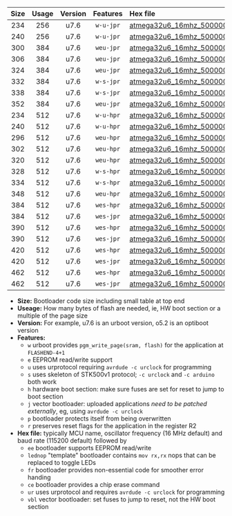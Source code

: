 |Size|Usage|Version|Features|Hex file|
|:-:|:-:|:-:|:-:|:--|
|234|256|u7.6|`w-u-jpr`|[atmega32u6_16mhz_500000bps_ur_vbl.hex](https://raw.githubusercontent.com/stefanrueger/urboot/main/atmega32u6_16mhz_500000bps_ur_vbl.hex)|
|240|256|u7.6|`w-u-jpr`|[atmega32u6_16mhz_500000bps_lednop_ur_vbl.hex](https://raw.githubusercontent.com/stefanrueger/urboot/main/atmega32u6_16mhz_500000bps_lednop_ur_vbl.hex)|
|300|384|u7.6|`weu-jpr`|[atmega32u6_16mhz_500000bps_ee_ur_vbl.hex](https://raw.githubusercontent.com/stefanrueger/urboot/main/atmega32u6_16mhz_500000bps_ee_ur_vbl.hex)|
|306|384|u7.6|`weu-jpr`|[atmega32u6_16mhz_500000bps_ee_lednop_ur_vbl.hex](https://raw.githubusercontent.com/stefanrueger/urboot/main/atmega32u6_16mhz_500000bps_ee_lednop_ur_vbl.hex)|
|324|384|u7.6|`weu-jpr`|[atmega32u6_16mhz_500000bps_ee_lednop_fr_ur_vbl.hex](https://raw.githubusercontent.com/stefanrueger/urboot/main/atmega32u6_16mhz_500000bps_ee_lednop_fr_ur_vbl.hex)|
|332|384|u7.6|`w-s-jpr`|[atmega32u6_16mhz_500000bps_vbl.hex](https://raw.githubusercontent.com/stefanrueger/urboot/main/atmega32u6_16mhz_500000bps_vbl.hex)|
|338|384|u7.6|`w-s-jpr`|[atmega32u6_16mhz_500000bps_lednop_vbl.hex](https://raw.githubusercontent.com/stefanrueger/urboot/main/atmega32u6_16mhz_500000bps_lednop_vbl.hex)|
|352|384|u7.6|`weu-jpr`|[atmega32u6_16mhz_500000bps_ee_lednop_fr_ce_ur_vbl.hex](https://raw.githubusercontent.com/stefanrueger/urboot/main/atmega32u6_16mhz_500000bps_ee_lednop_fr_ce_ur_vbl.hex)|
|234|512|u7.6|`w-u-hpr`|[atmega32u6_16mhz_500000bps_ur.hex](https://raw.githubusercontent.com/stefanrueger/urboot/main/atmega32u6_16mhz_500000bps_ur.hex)|
|240|512|u7.6|`w-u-hpr`|[atmega32u6_16mhz_500000bps_lednop_ur.hex](https://raw.githubusercontent.com/stefanrueger/urboot/main/atmega32u6_16mhz_500000bps_lednop_ur.hex)|
|296|512|u7.6|`weu-hpr`|[atmega32u6_16mhz_500000bps_ee_ur.hex](https://raw.githubusercontent.com/stefanrueger/urboot/main/atmega32u6_16mhz_500000bps_ee_ur.hex)|
|302|512|u7.6|`weu-hpr`|[atmega32u6_16mhz_500000bps_ee_lednop_ur.hex](https://raw.githubusercontent.com/stefanrueger/urboot/main/atmega32u6_16mhz_500000bps_ee_lednop_ur.hex)|
|320|512|u7.6|`weu-hpr`|[atmega32u6_16mhz_500000bps_ee_lednop_fr_ur.hex](https://raw.githubusercontent.com/stefanrueger/urboot/main/atmega32u6_16mhz_500000bps_ee_lednop_fr_ur.hex)|
|328|512|u7.6|`w-s-hpr`|[atmega32u6_16mhz_500000bps.hex](https://raw.githubusercontent.com/stefanrueger/urboot/main/atmega32u6_16mhz_500000bps.hex)|
|334|512|u7.6|`w-s-hpr`|[atmega32u6_16mhz_500000bps_lednop.hex](https://raw.githubusercontent.com/stefanrueger/urboot/main/atmega32u6_16mhz_500000bps_lednop.hex)|
|348|512|u7.6|`weu-hpr`|[atmega32u6_16mhz_500000bps_ee_lednop_fr_ce_ur.hex](https://raw.githubusercontent.com/stefanrueger/urboot/main/atmega32u6_16mhz_500000bps_ee_lednop_fr_ce_ur.hex)|
|384|512|u7.6|`wes-hpr`|[atmega32u6_16mhz_500000bps_ee.hex](https://raw.githubusercontent.com/stefanrueger/urboot/main/atmega32u6_16mhz_500000bps_ee.hex)|
|384|512|u7.6|`wes-jpr`|[atmega32u6_16mhz_500000bps_ee_vbl.hex](https://raw.githubusercontent.com/stefanrueger/urboot/main/atmega32u6_16mhz_500000bps_ee_vbl.hex)|
|390|512|u7.6|`wes-hpr`|[atmega32u6_16mhz_500000bps_ee_lednop.hex](https://raw.githubusercontent.com/stefanrueger/urboot/main/atmega32u6_16mhz_500000bps_ee_lednop.hex)|
|390|512|u7.6|`wes-jpr`|[atmega32u6_16mhz_500000bps_ee_lednop_vbl.hex](https://raw.githubusercontent.com/stefanrueger/urboot/main/atmega32u6_16mhz_500000bps_ee_lednop_vbl.hex)|
|420|512|u7.6|`wes-hpr`|[atmega32u6_16mhz_500000bps_ee_lednop_fr.hex](https://raw.githubusercontent.com/stefanrueger/urboot/main/atmega32u6_16mhz_500000bps_ee_lednop_fr.hex)|
|420|512|u7.6|`wes-jpr`|[atmega32u6_16mhz_500000bps_ee_lednop_fr_vbl.hex](https://raw.githubusercontent.com/stefanrueger/urboot/main/atmega32u6_16mhz_500000bps_ee_lednop_fr_vbl.hex)|
|462|512|u7.6|`wes-hpr`|[atmega32u6_16mhz_500000bps_ee_lednop_fr_ce.hex](https://raw.githubusercontent.com/stefanrueger/urboot/main/atmega32u6_16mhz_500000bps_ee_lednop_fr_ce.hex)|
|462|512|u7.6|`wes-jpr`|[atmega32u6_16mhz_500000bps_ee_lednop_fr_ce_vbl.hex](https://raw.githubusercontent.com/stefanrueger/urboot/main/atmega32u6_16mhz_500000bps_ee_lednop_fr_ce_vbl.hex)|

- **Size:** Bootloader code size including small table at top end
- **Useage:** How many bytes of flash are needed, ie, HW boot section or a multiple of the page size
- **Version:** For example, u7.6 is an urboot version, o5.2 is an optiboot version
- **Features:**
  + `w` urboot provides `pgm_write_page(sram, flash)` for the application at `FLASHEND-4+1`
  + `e` EEPROM read/write support
  + `u` uses urprotocol requiring `avrdude -c urclock` for programming
  + `s` uses skeleton of STK500v1 protocol; `-c urclock` and `-c arduino` both work
  + `h` hardware boot section: make sure fuses are set for reset to jump to boot section
  + `j` vector bootloader: uploaded applications *need to be patched externally*, eg, using `avrdude -c urclock`
  + `p` bootloader protects itself from being overwritten
  + `r` preserves reset flags for the application in the register R2
- **Hex file:** typically MCU name, oscillator frequency (16 MHz default) and baud rate (115200 default) followed by
  + `ee` bootloader supports EEPROM read/write
  + `lednop` "template" bootloader contains `mov rx,rx` nops that can be replaced to toggle LEDs
  + `fr` bootloader provides non-essential code for smoother error handing
  + `ce` bootloader provides a chip erase command
  + `ur` uses urprotocol and requires `avrdude -c urclock` for programming
  + `vbl` vector bootloader: set fuses to jump to reset, not the HW boot section

